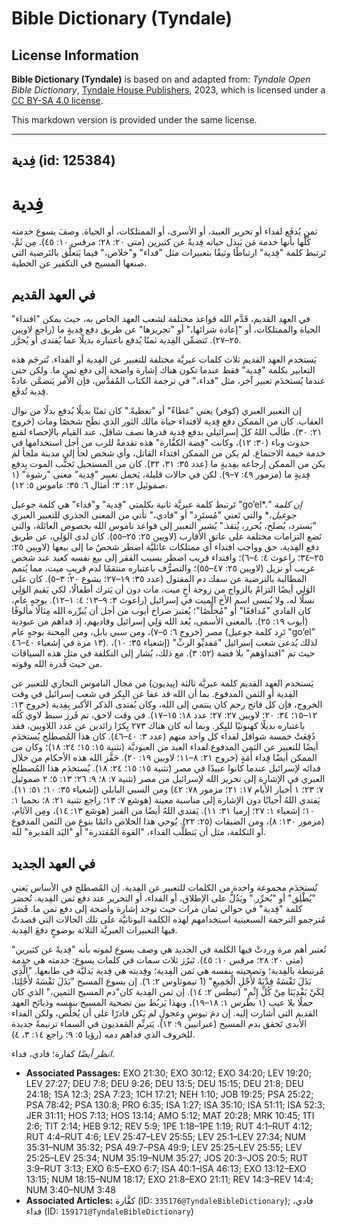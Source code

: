 # Bible Dictionary (Tyndale)

## License Information

**Bible Dictionary (Tyndale)** is based on and adapted from: _Tyndale Open Bible Dictionary_, [Tyndale House Publishers](https://tyndaleopenresources.com/), 2023, which is licensed under a [CC BY-SA 4.0 license](https://creativecommons.org/licenses/by-sa/4.0/legalcode.en).

This markdown version is provided under the same license.



--------------------------------

## فِدية (id: 125384)

فِدية
=====

ثمن يُدفَع لفداء أو تحرير العبيد، أو الأسرى، أو الممتلكات، أو الحياة. وصفَ يسوع خدمته كُلََّها بأنها خدمة مَن يَبذل حياته فِديةً عن كثيرين (متى ٢٠: ٢٨؛ مرقس ١٠: ٤٥). مِن ثَمَّ، تَرتبط كلمة "فِدية" ارتباطًا وثيقًا بتعبيرات مثل "فداء" و"خلاص،" فيما يَتعلَّق بالتَرضية التي صنعها المسيح في التكفير عن الخطية.

في العهد القديم
---------------

في العهد القديم، قَدَّم الله قواعد مختلفة لشعب العهد الخاص به، حيث يمكن "افتداء" الحياة والممتلكات، أو "إعادة شرائها،" أو "تحريرها" عن طريق دفع فِديةٍ ما (راجع لاويين ٢٥–٢٧). تَتضمِّن الفِدية ثمنًا يُدفع باعتباره بديلًا عما يُفتدى أو يُحرَّر.

يَستخدم العهد القديم ثلاث كلمات عبريَّة مختلفة للتعبير عن الفِدية أو الفداء. تُترجَم هذه التعابير بكلمة "فِدية" فقط عندما تكون هناك إشارة واضحة إلى دفع ثمنٍ ما. ولكن حتى عندما يُستخدَم تعبير آخر، مثل "فداء،" في ترجمة الكتاب المُقدَّس، فإن الأمر يَتضمَّن عادةً فِدية تُدفَع.

إن التعبير العبري (كوفر) يعني "غطاءً" أو "تغطيةً." كان ثمنًا بديلًا يُدفع بدلًا من نوال العقاب. كان من الممكن دفع فِدية لافتداء حياة مالك الثور الذي نطَح شخصًا ومات (خروج ٢١: ٣٠). طالَب اللهُ كلَ إسرائيلي بدفع فِدية قدرها نصف شاقل، عند القيام بالإحصاء لمَنع حدوث وباء (٣٠: ١٢)، وكانت "فِضة الكفَّارة" هذه تقدمةً للرب من أجل استخدامها في خدمة خيمة الاجتماع. لم يكن من الممكن افتداء القاتل، وأي شخص لجأ إلى مدينة ملجأ لم يكن من الممكن إرجاعه بفِديةٍ ما (عدد ٣٥: ٣١، ٣٢). كان من المستحيل تَجنُّب الموت بِدفع فِديةٍ ما (مزمور ٤٩: ٧–٩). لكن في حالات قليلة، يَحمل تعبير "فِدية" معنى "رشوة" (١ صموئيل ١٢: ٣؛ أمثال ٦: ٣٥؛ عاموس ٥: ١٢).

تَرتبط كلمة عبريَّة ثانية بكلمتي "فِدية" و"فداء" هي كلمة جوعيل "go’el*.*" إن كلمة جوعيل*،* والتي تَعني "مُستَرِد" أو "فادي،" تأتي من المعنى الجذري للتعبير العبري "يَسترد، يُصلح، يُحرر، يُنقذ." يُشير التعبير إلى قواعد ناموس الله بخصوص العائلة، والتي تَضع التزامات مختلفة على عاتق الأقارب (لاويين ٢٥: ٢٥–٥٥). كان لدى الوَلِي، عن طريق دفع الفِدية، حق وواجب افتداء أي ممتلكات عائليَّة اضطر شخصٌ ما إلى بيعها (لاويين ٢٥: ٢٥–٣٤؛ راعوث ٤: ٤–٦)؛ وافتداء قريب اضطر بسبب الفقر إلى بيع نفسه كعبد عند شخص غريب أو نزيل (لاويين ٢٥: ٤٧–٥٥)؛ والتصرُّف باعتباره منتقمًا لدم قريبٍ ميت، مما يُتمم المطالبة بالترضية عن سفك دم المقتول (عدد ٣٥: ١٩–٢٧؛ يشوع ٢٠: ٣–٥). كان على الوَلِي أيضًا التزامٌ بالزواج من زوجة أخٍ ميت، مات دون أن يَترك أطفالًا، لكي يَقيم الوَلِي نسلًا له، ولا يُنسى اسم الأخ الميت في إسرائيل (راعوث ٣: ٩–١٣؛ ٤: ١–١٢). بوجهٍ عام، كان الفادي "مُدافعًا" أو "مُخلِّصًا"؛ يُعتبر صراخ أيوب من أجل أن يُبرِّره الله مِثالًا مألوفًا (أيوب ١٩: ٢٥). بالمعنى الأسمى، يُعد الله وَلِي إسرائيل وفاديهم، إذ فداهم من عبودية مصر (خروج ٦: ٥–٧)، ومن سبي بابل، ومن المِحنة بوجهٍ عام (تَرِد كلمة جوعيل "go’el" ١٣ مرة في إشعياء ٤٠–٤٦). لذلك يُدعى شعب إسرائيل "مَفديِّو الربِّ" (إشعياء ٣٥: ١٠)، حيث تم "افتداؤهم" بلا فضة (٥٢: ٣). مع ذلك، يُشار إلى التكلفة في مثل هذه السياقات من حيث قُدرة الله وقوته.

يَستخدم العهد القديم كلمة عبريَّة ثالثة (پيديون) من مجال الناموس التجاري للتعبير عن الفِدية أو الثمن المدفوع. بما أن الله قد عفا عن البِكر في شعب إسرائيل في وقت الخروج، فإن كل فاتح رحم كان ينتمي إلى الله، وكان يُفتدى الذكر الأكبر بِفِدية (خروج ١٣: ١٢–١٥؛ ٣٤: ٢٠؛ ﻻويين ٢٧: ٢٧؛ عدد ١٨: ١٥–١٧). في وقت لاحق، تم فَرز سبط لاوي كُله باعتباره بديلًا كهنوتيًا للبِكر. وبما أنه كان هناك ٢٧٣ بِكرًا زائدين عن عدد اللاويين، فقد دُفِعَتْ خمسة شواقل لفداء كل واحد منهم (عدد ٣: ٤٠–٤٦). كان هذا المُصطلح يُستخدَم أيضًا للتعبير عن الثمن المدفوع لفداء العبد من العبوديَّة (تثنية ١٥: ١٥؛ ٢٤: ١٨)؛ وكان من الممكن أيضًا فِداء أَمَةٍ (خروج ٢١: ٨–١١؛ ﻻويين ١٩: ٢٠). حَفَّز الله هذه الأحكام من خلال فدائه لإسرائيل عندما كانوا عبيدًا في مصر (تثنية ١٥: ١٥؛ ٢٤: ١٨). يُستخدَم هذا المُصطلح العبري في الإشارة إلى تحرير الله لإسرائيل من مصر (تثنية ٧: ٨؛ ٩: ٢٦؛ ١٣: ٥؛ ٢ صموئيل ٧: ٢٣؛ ١ أخبار الأيام ١٧: ٢١؛ مزمور ٧٨: ٤٢) ومن السبي البابلي (إشعياء ٣٥: ١٠؛ ٥١: ١١). يَفتدي اللهُ أحيانًا دون الإشارة إلى مناسبة معينة (هوشع ٧: ١٣؛ راجع تثنية ٢١: ٨؛ نحميا ١: ١٠؛ إشعياء ١: ٢٧؛ إرميا ٣١: ١١). يَفتدي اللهُ أيضًا من القبر (هوشع ١٣: ١٤)، ومِن الآثام، (مزمور ١٣٠: ٨)، ومن الضيقات (٢٥: ٢٢). يُوحي هذا الخلاص دائمًا بنوع من الثمن المدفوع أو التكلفة، مثل أن يَتطلَّب الفداء، "القوة المُقتدرة" أو "اليَد القديرة" لله.

في العهد الجديد
---------------

تُستخدَم مجموعة واحدة من الكلمات للتعبير عن الفِدية. إن المُصطلح في الأساس يَعني "يُطْلِق" أو "يُحرِّر." ويَدُلُّ على الإطلاق، أو الفداء، أو التحرير عند دفع ثمن الفِدية. تُحصَر كلمة "فِدية" في حوالي ثمان مرات حيث توجد إشارة واضحة إلى دفع ثمن ما. قَصَرَ مُترجمو الترجمة السبعينية استخدامهم لهذه الكلمة اليونانيَّة على تلك الحالات التي قصدتْ فيها التعبيرات العبريَّة الثلاثة بوضوحٍ دفعَ الفِدية.

تُعتبر أهم مرة وردتْ فيها الكلمة في الجديد هي وصف يسوع لموته بأنه "فِديةً عن كثيرين" (متى ٢٠: ٢٨؛ مرقس ١٠: ٤٥). تَبرُز ثلاث سمات في كلمات يسوع: خدمته هي خدمة مُرتبطة بالفِدية؛ وتضحيته بنفسه هي ثمن الفِدية؛ وفِديته هي فِدية بَدليَّة في طابعها. "الَّذِي بَذَلَ نَفْسَهُ فِدْيَةً لأَجْلِ الْجَمِيعِ" (1 تيموثاوس ٢: ٦). إن يسوع المسيح "بَذَلَ نَفْسَهُ لأَجْلِنَا، لِكَيْ يَفْدِيَنَا مِنْ كُلِّ إِثْمٍ" (تيطس ٢: ١٤). إن ثمن الفِدية كان"دم المسيح الثمين،" الذي كان حملًا بلا عيب (١ بطرس ١: ١٨–١٩)، وبهذا يَربُط بين تضحية المسيح بنفسه وذبائح العهد القديم التي أشارت إليه. إن دمَ تيوسٍ وعجولٍ لم يَكن قادرًا على أن يُخلِّص، ولكن الفداء الأبدي تَحقق بدم المسيح (عبرانيين ٩: ١٢). يَترنِّم المَفديون في السماء ترنيمةً جديدة للخروف الذي فداهم دمه (رؤيا ٥: ٩؛ راجع ١٤: ٣، ٤).

*انظر أيضًا* كفارة؛ فادي، فداء.

* **Associated Passages:** EXO 21:30; EXO 30:12; EXO 34:20; LEV 19:20; LEV 27:27; DEU 7:8; DEU 9:26; DEU 13:5; DEU 15:15; DEU 21:8; DEU 24:18; 1SA 12:3; 2SA 7:23; 1CH 17:21; NEH 1:10; JOB 19:25; PSA 25:22; PSA 78:42; PSA 130:8; PRO 6:35; ISA 1:27; ISA 35:10; ISA 51:11; ISA 52:3; JER 31:11; HOS 7:13; HOS 13:14; AMO 5:12; MAT 20:28; MRK 10:45; 1TI 2:6; TIT 2:14; HEB 9:12; REV 5:9; 1PE 1:18–1PE 1:19; RUT 4:1–RUT 4:12; RUT 4:4–RUT 4:6; LEV 25:47–LEV 25:55; LEV 25:1–LEV 27:34; NUM 35:31–NUM 35:32; PSA 49:7–PSA 49:9; LEV 25:25–LEV 25:55; LEV 25:25–LEV 25:34; NUM 35:19–NUM 35:27; JOS 20:3–JOS 20:5; RUT 3:9–RUT 3:13; EXO 6:5–EXO 6:7; ISA 40:1–ISA 46:13; EXO 13:12–EXO 13:15; NUM 18:15–NUM 18:17; EXO 21:8–EXO 21:11; REV 14:3–REV 14:4; NUM 3:40–NUM 3:48
* **Associated Articles:** كفَّارة (ID: `335176@TyndaleBibleDictionary`); فادي، فداء (ID: `159171@TyndaleBibleDictionary`)

